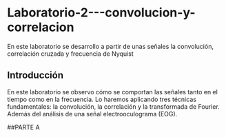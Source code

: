 # Laboratorio-2---convolucion-y-correlacion
En este laboratorio se desarrollo a partir de unas señales la convolución, correlación cruzada y frecuencia de Nyquist 

## Introducción
En este laboratorio  se observo cómo se comportan las señales tanto en el tiempo como en la frecuencia. Lo haremos aplicando tres técnicas fundamentales: la convolución, la correlación y la transformada de Fourier. Además del análisis de una señal electrooculograma (EOG).

##PARTE A
